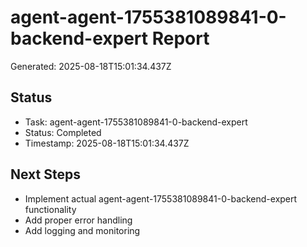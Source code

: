 # agent-agent-1755381089841-0-backend-expert Report

Generated: 2025-08-18T15:01:34.437Z

## Status
- Task: agent-agent-1755381089841-0-backend-expert
- Status: Completed
- Timestamp: 2025-08-18T15:01:34.437Z

## Next Steps
- Implement actual agent-agent-1755381089841-0-backend-expert functionality
- Add proper error handling
- Add logging and monitoring
